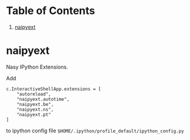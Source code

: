 
# Table of Contents

1.  [naipyext](#orgada84a5)


<a id="orgada84a5"></a>

# naipyext

Nasy IPython Extensions.

Add

    c.InteractiveShellApp.extensions = [
        "autoreload",
        "naipyext.autotime",
        "naipyext.be",
        "naipyext.ns",
        "naipyext.pt"
    ]

to ipython config file `$HOME/.ipython/profile_default/ipython_config.py`

